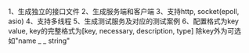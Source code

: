 1、生成独立的接口文件
2、生成服务端和客户端
3、支持http, socket(epoll, asio)
4、支持多线程
5、生成测试服务及对应的测试案例
6、配置格式为key value, key的完整格式为[key, necessary, description, type] 除key外为可选如"name _ _ string"
